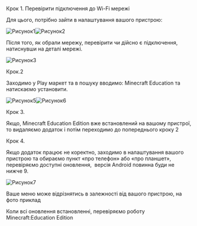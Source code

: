 Крок 1. Перевірити підключення до Wi-Fi мережі

Для цього, потрібно зайти в налаштування вашого пристрою:

![Рисунок1](https://user-images.githubusercontent.com/122160793/212487444-ceb289a5-0ea4-4104-854d-3e16027e5d42.jpg)![Рисунок2](https://user-images.githubusercontent.com/122160793/212487450-b1a08bce-a0bd-4184-86f7-2905301324fd.png)

Після того, як обрали мережу, перевірити чи дійсно є підключення, натиснувши на деталі мережі.

![Рисунок3](https://user-images.githubusercontent.com/122160793/212487562-871dddc0-bc4a-40e2-b41f-8a654163a44e.png) 

Крок.2 

Заходимо у Play маркет та в пошуку вводимо: Minecraft Education та натискаємо установити.

![Рисунок5](https://user-images.githubusercontent.com/122160793/212487673-4ab49c2d-d6da-4a9e-b36e-33546508bd43.png)![Рисунок6](https://user-images.githubusercontent.com/122160793/212487679-60fcd1cf-0ae6-4c7e-a0eb-8245c4be1432.jpg)

Крок 3. 

Якщо, Minecraft Education Edition вже встановлений на вашому пристрої, то видаляємо додаток і потім переходимо до попереднього кроку 2

Крок 4.

Якщо додаток працює не коректно, заходимо в налаштування вашого пристрою та обираємо пункт «про телефон» або «про планшет», перевіряємо доступні оновлення,  версія Android повинна буди не нижче 9.

![Рисунок7](https://user-images.githubusercontent.com/122160793/212487781-d9a1c17c-1c2d-4aa6-beeb-a3f6cb650b01.png)

Ваше меню може відрізнятись в залежності від вашого пристрою, на фото приклад

Коли всі оновлення встановленні, перевіряємо роботу Minecraft:Education Edition
